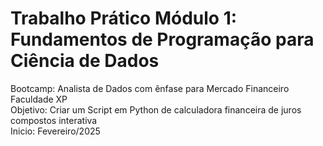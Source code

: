 # Trabalho Prático Módulo 1: Fundamentos de Programação para Ciência de Dados
Bootcamp: Analista de Dados com ênfase para Mercado Financeiro<br/>
Faculdade XP<br/>
Objetivo: Criar um Script em Python de calculadora financeira de juros compostos interativa<br/>
Inicio: Fevereiro/2025<br/>
